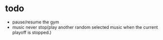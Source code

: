 # todo

- pause/resume the gym
- music never stop(play another random selected music when the current playoff is stopped.)
